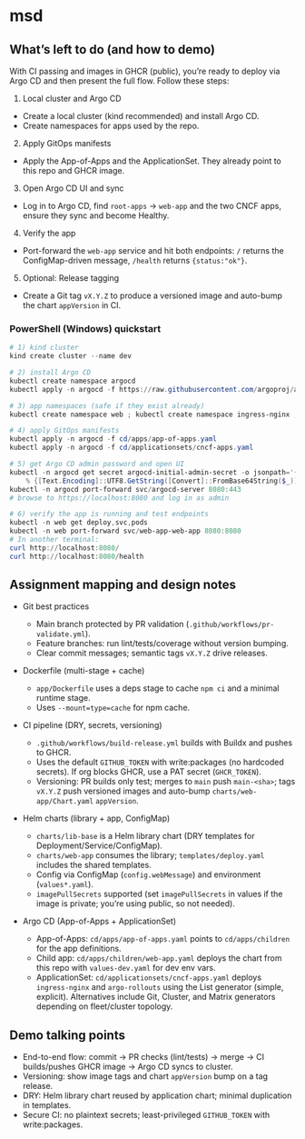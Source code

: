 # msd

## What’s left to do (and how to demo)

With CI passing and images in GHCR (public), you’re ready to deploy via Argo CD and then present the full flow. Follow these steps:

1) Local cluster and Argo CD
- Create a local cluster (kind recommended) and install Argo CD.
- Create namespaces for apps used by the repo.

2) Apply GitOps manifests
- Apply the App-of-Apps and the ApplicationSet. They already point to this repo and GHCR image.

3) Open Argo CD UI and sync
- Log in to Argo CD, find `root-apps` → `web-app` and the two CNCF apps, ensure they sync and become Healthy.

4) Verify the app
- Port-forward the `web-app` service and hit both endpoints: `/` returns the ConfigMap-driven message, `/health` returns `{status:"ok"}`.

5) Optional: Release tagging
- Create a Git tag `vX.Y.Z` to produce a versioned image and auto-bump the chart `appVersion` in CI.

### PowerShell (Windows) quickstart

```powershell
# 1) kind cluster
kind create cluster --name dev

# 2) install Argo CD
kubectl create namespace argocd
kubectl apply -n argocd -f https://raw.githubusercontent.com/argoproj/argo-cd/stable/manifests/install.yaml

# 3) app namespaces (safe if they exist already)
kubectl create namespace web ; kubectl create namespace ingress-nginx ; kubectl create namespace argo-rollouts

# 4) apply GitOps manifests
kubectl apply -n argocd -f cd/apps/app-of-apps.yaml
kubectl apply -n argocd -f cd/applicationsets/cncf-apps.yaml

# 5) get Argo CD admin password and open UI
kubectl -n argocd get secret argocd-initial-admin-secret -o jsonpath='{.data.password}' |
	% {[Text.Encoding]::UTF8.GetString([Convert]::FromBase64String($_))}; echo
kubectl -n argocd port-forward svc/argocd-server 8080:443
# browse to https://localhost:8080 and log in as admin

# 6) verify the app is running and test endpoints
kubectl -n web get deploy,svc,pods
kubectl -n web port-forward svc/web-app-web-app 8080:8080
# In another terminal:
curl http://localhost:8080/
curl http://localhost:8080/health
```

## Assignment mapping and design notes

- Git best practices
	- Main branch protected by PR validation (`.github/workflows/pr-validate.yml`).
	- Feature branches: run lint/tests/coverage without version bumping.
	- Clear commit messages; semantic tags `vX.Y.Z` drive releases.

- Dockerfile (multi-stage + cache)
	- `app/Dockerfile` uses a deps stage to cache `npm ci` and a minimal runtime stage.
	- Uses `--mount=type=cache` for npm cache.

- CI pipeline (DRY, secrets, versioning)
	- `.github/workflows/build-release.yml` builds with Buildx and pushes to GHCR.
	- Uses the default `GITHUB_TOKEN` with write:packages (no hardcoded secrets). If org blocks GHCR, use a PAT secret (`GHCR_TOKEN`).
	- Versioning: PR builds only test; merges to `main` push `main-<sha>`; tags `vX.Y.Z` push versioned images and auto-bump `charts/web-app/Chart.yaml` `appVersion`.

- Helm charts (library + app, ConfigMap)
	- `charts/lib-base` is a Helm library chart (DRY templates for Deployment/Service/ConfigMap).
	- `charts/web-app` consumes the library; `templates/deploy.yaml` includes the shared templates.
	- Config via ConfigMap (`config.webMessage`) and environment (`values*.yaml`).
	- `imagePullSecrets` supported (set `imagePullSecrets` in values if the image is private; you’re using public, so not needed).

- Argo CD (App-of-Apps + ApplicationSet)
	- App-of-Apps: `cd/apps/app-of-apps.yaml` points to `cd/apps/children` for the app definitions.
	- Child app: `cd/apps/children/web-app.yaml` deploys the chart from this repo with `values-dev.yaml` for dev env vars.
	- ApplicationSet: `cd/applicationsets/cncf-apps.yaml` deploys `ingress-nginx` and `argo-rollouts` using the List generator (simple, explicit). Alternatives include Git, Cluster, and Matrix generators depending on fleet/cluster topology.

## Demo talking points

- End-to-end flow: commit → PR checks (lint/tests) → merge → CI builds/pushes GHCR image → Argo CD syncs to cluster.
- Versioning: show image tags and chart `appVersion` bump on a tag release.
- DRY: Helm library chart reused by application chart; minimal duplication in templates.
- Secure CI: no plaintext secrets; least-privileged `GITHUB_TOKEN` with write:packages.
